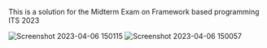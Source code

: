 This is a solution for the Midterm Exam on Framework based programming ITS 2023

![Screenshot 2023-04-06 150115](https://user-images.githubusercontent.com/61365844/230314979-8f019ec5-e9df-4b50-bd85-15b1154432ed.png)
![Screenshot 2023-04-06 150057](https://user-images.githubusercontent.com/61365844/230314988-2804caa9-3360-4e77-a49e-542b1b8f78dd.png)
